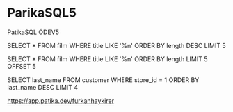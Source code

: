 # ParikaSQL5
PatikaSQL ÖDEV5

SELECT * FROM film WHERE title LIKE '%n' ORDER BY length DESC LIMIT 5

SELECT * FROM film WHERE title LIKE '%n' ORDER BY length LIMIT 5 OFFSET 5

SELECT last_name FROM customer WHERE store_id = 1 ORDER BY last_name DESC LIMIT 4

https://app.patika.dev/furkanhaykirer
